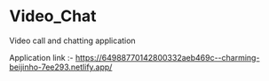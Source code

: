 # Video_Chat
Video call and chatting application

Application link :- https://64988770142800332aeb469c--charming-beijinho-7ee293.netlify.app/
